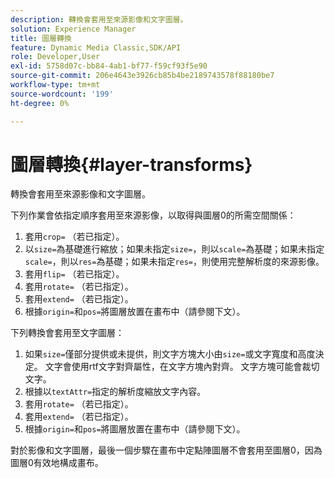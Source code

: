 ```yaml
---
description: 轉換會套用至來源影像和文字圖層。
solution: Experience Manager
title: 圖層轉換
feature: Dynamic Media Classic,SDK/API
role: Developer,User
exl-id: 5758d07c-bb84-4ab1-bf77-f59cf93f5e90
source-git-commit: 206e4643e3926cb85b4be2189743578f88180be7
workflow-type: tm+mt
source-wordcount: '199'
ht-degree: 0%

---
```


# 圖層轉換{#layer-transforms}

轉換會套用至來源影像和文字圖層。

下列作業會依指定順序套用至來源影像，以取得與圖層0的所需空間關係：

1. 套用`crop=` （若已指定）。
1. 以`size=`為基礎進行縮放；如果未指定`size=`，則以`scale=`為基礎；如果未指定`scale=`，則以`res=`為基礎；如果未指定`res=`，則使用完整解析度的來源影像。
1. 套用`flip=` （若已指定）。
1. 套用`rotate=` （若已指定）。
1. 套用`extend=` （若已指定）。
1. 根據`origin=`和`pos=`將圖層放置在畫布中（請參閱下文）。

下列轉換會套用至文字圖層：

1. 如果`size=`僅部分提供或未提供，則文字方塊大小由`size=`或文字寬度和高度決定。 文字會使用rtf文字對齊屬性，在文字方塊內對齊。 文字方塊可能會裁切文字。
1. 根據以`textAttr=`指定的解析度縮放文字內容。
1. 套用`rotate=` （若已指定）。
1. 套用`extend=` （若已指定）。
1. 根據`origin=`和`pos=`將圖層放置在畫布中（請參閱下文）。

對於影像和文字圖層，最後一個步驟在畫布中定點陣圖層不會套用至圖層0，因為圖層0有效地構成畫布。
